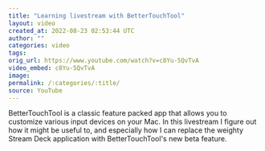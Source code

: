 ```yaml
---
title: "Learning livestream with BetterTouchTool"
layout: video
created_at: 2022-08-23 02:53:44 UTC
author: ""
categories: video
tags: 
orig_url: https://www.youtube.com/watch?v=c8Yu-5QvTvA
video_embed: c8Yu-5QvTvA
image:
permalink: /:categories/:title/
source: YouTube
---
```

BetterTouchTool is a classic feature packed app that allows you to customize various input devices on your Mac. In this livestream I figure out how it might be useful to, and especially how I can replace the weighty Stream Deck application with BetterTouchTool's new beta feature.